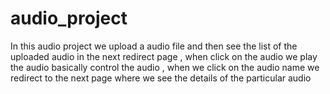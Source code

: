 # audio_project
In this audio project we upload a audio file and then see the list of the uploaded audio in the next redirect page , when click on the audio we play the audio basically control the audio , when we click on the audio name we redirect to the next page where we see the details of the particular audio

